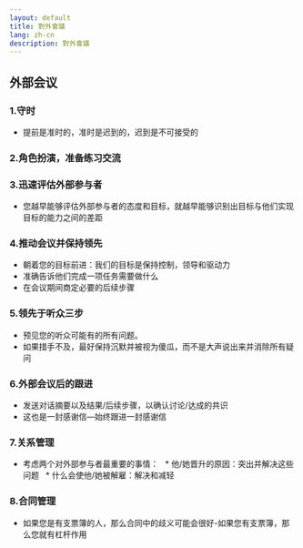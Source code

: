 ```yaml
---
layout: default
title: 對外會議
lang: zh-cn
description: 對外會議
---
```




## 外部会议

### 1.守时
* 提前是准时的，准时是迟到的，迟到是不可接受的

### 2.角色扮演，准备练习交流

### 3.迅速评估外部参与者
* 您越早能够评估外部参与者的态度和目标，就越早能够识别出目标与他们实现目标的能力之间的差距

### 4.推​​​​动会议并保持领先
* 朝着您的目标前进：我们的目标是保持控制，领导和驱动力
* 准确告诉他们完成一项任务需要做什么
* 在会议期间商定必要的后续步骤

### 5.领先于听众三步
* 预见您的听众可能有的所有问题。
* 如果措手不及，最好保持沉默并被视为傻瓜，而不是大声说出来并消除所有疑问

### 6.外部会议后的跟进
* 发送对话摘要以及结果/后续步骤，以确认讨论/达成的共识
* 这也是一封感谢信—始终跟进一封感谢信

### 7.关系管理
* 考虑两个对外部参与者最重要的事情：
  * 他/她晋升的原因：突出并解决这些问题
  * 什么会使他/她被解雇：解决和减轻

### 8.合同管理
* 如果您是有支票簿的人，那么合同中的歧义可能会很好-如果您有支票簿，那么您就有杠杆作用

<br>

